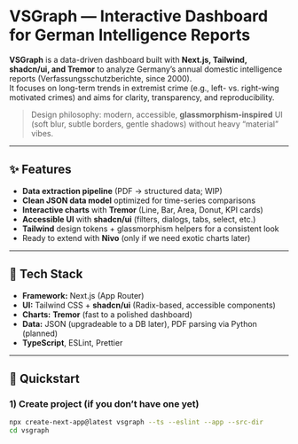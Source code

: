 # VSGraph — Interactive Dashboard for German Intelligence Reports

**VSGraph** is a data-driven dashboard built with **Next.js, Tailwind, shadcn/ui, and Tremor** to analyze Germany’s annual domestic intelligence reports (Verfassungsschutzberichte, since 2000).  
It focuses on long-term trends in extremist crime (e.g., left- vs. right-wing motivated crimes) and aims for clarity, transparency, and reproducibility.

> Design philosophy: modern, accessible, **glassmorphism-inspired** UI (soft blur, subtle borders, gentle shadows) without heavy “material” vibes.

---

## ✨ Features
- **Data extraction pipeline** (PDF → structured data; WIP)
- **Clean JSON data model** optimized for time-series comparisons
- **Interactive charts** with **Tremor** (Line, Bar, Area, Donut, KPI cards)
- **Accessible UI** with **shadcn/ui** (filters, dialogs, tabs, select, etc.)
- **Tailwind** design tokens + glassmorphism helpers for a consistent look
- Ready to extend with **Nivo** (only if we need exotic charts later)

---

## 🧱 Tech Stack
- **Framework:** Next.js (App Router)
- **UI:** Tailwind CSS + **shadcn/ui** (Radix-based, accessible components)
- **Charts:** **Tremor** (fast to a polished dashboard)
- **Data:** JSON (upgradeable to a DB later), PDF parsing via Python (planned)
- **TypeScript**, ESLint, Prettier

---

## 🚀 Quickstart

### 1) Create project (if you don’t have one yet)
```bash
npx create-next-app@latest vsgraph --ts --eslint --app --src-dir
cd vsgraph
